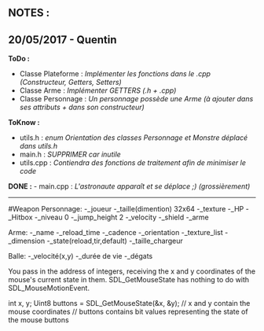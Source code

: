 NOTES :
--------------------------------------------------------------------------------
20/05/2017 - Quentin
--------------------------------------------------------------------------------
**ToDo :**
  - Classe Plateforme :
*Implémenter les fonctions dans le .cpp (Constructeur, Getters, Setters)*
  - Classe Arme :
*Implémenter GETTERS (.h + .cpp)*
  - Classe Personnage :
*Un personnage possède une Arme (à ajouter dans ses attributs + dans son constructeur)*

**ToKnow :**
  - utils.h : *enum Orientation des classes Personnage et Monstre déplacé dans utils.h*
  - main.h  : *SUPPRIMER car inutile*
  - utils.cpp : *Contiendra des fonctions de traitement afin de minimiser le code*

  **DONE :**
    - main.cpp : *L'astronaute apparaît et se déplace ;) (grossièrement)*
________________________________________________________________________________

#Weapon
Personnage:
-_joueur
-_taille(dimention) 32x64
-_texture
-_HP
-_Hitbox
-_niveau 0
-_jump_height 2
-_velocity
-_shield
-_arme

Arme:
-_name
-_reload_time
-_cadence
-_orientation
-_texture_list
-_dimension
-_state(reload,tir,default)
-_taille_chargeur


Balle:
-_velocité(x,y)
-_durée de vie
-_dégats


You pass in the address of integers, receiving the x and y coordinates of the mouse's current state in them. SDL_GetMouseState has nothing to do with SDL_MouseMotionEvent.

int x, y;
Uint8 buttons = SDL_GetMouseState(&x, &y);
// x and y contain the mouse coordinates
// buttons contains bit values representing the state of the mouse buttons
